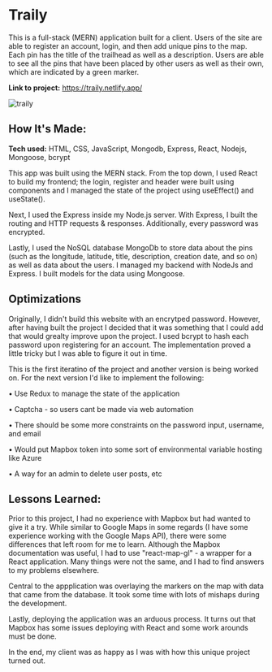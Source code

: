 # Traily
This is a full-stack (MERN) application built for a client. Users of the site are able to register an account, login, and then add unique pins to the map. Each pin has the title of the trailhead as well as a description. Users are able to see all the pins that have been placed by other users as well as their own, which are indicated by a green marker. 

**Link to project:** https://traily.netlify.app/

![traily](https://user-images.githubusercontent.com/62025065/176498706-8f16b2f2-25b6-491c-8850-c3fa108789ae.png)

## How It's Made:

**Tech used:** HTML, CSS, JavaScript, Mongodb, Express, React, Nodejs, Mongoose, bcrypt

This app was built using the MERN stack. From the top down, I used React to build my frontend; the login, register and header were built using components and I managed the state of the project using useEffect() and useState().

Next, I used the Express inside my Node.js server. With Express, I built the routing and HTTP requests & responses. Additionally, every password was encrypted.

Lastly, I used the NoSQL database MongoDb to store data about the pins (such as the longitude, latitude, title, description, creation date, and so on) as well as data about the users. I managed my backend with NodeJs and Express. I built models for the data using Mongoose. 

## Optimizations

Originally, I didn't build this website with an encrytped password. However, after having built the project I decided that it was something that I could add that would grealty improve upon the project. I used bcrypt to hash each password upon registering for an account. The implementation proved a little tricky but I was able to figure it out in time.

This is the first iteratino of the project and another version is being worked on. For the next version I'd like to implement the following: 

• Use Redux to manage the state of the application

• Captcha - so users cant be made via web automation

• There should be some more constraints on the password input, username, and email

• Would put Mapbox token into some sort of environmental variable hosting like Azure

• A way for an admin to delete user posts, etc



## Lessons Learned:

Prior to this project, I had no experience with Mapbox but had wanted to give it a try. While similar to Google Maps in some regards (I have some experience working with the Google Maps API), there were some differences that left room for me to learn. Although the Mapbox documentation was useful, I had to use "react-map-gl" - a wrapper for a React application. Many things were not the same, and I had to find answers to my problems elsewhere.

  Central to the appplication was overlaying the markers on the map with data that came from the database. It took some time with lots of mishaps during the development. 
  
   Lastly, deploying the application was an arduous process. It turns out that Mapbox has some issues deploying with React and some work arounds must be done.
   
   In the end, my client was as happy as I was with how this unique project turned out.
  

